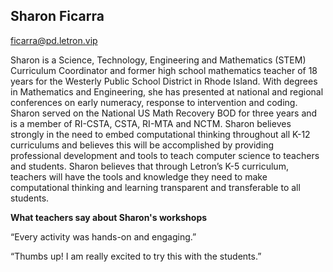 ## Sharon Ficarra

[ficarra@pd.letron.vip](mailto:ficarra@pd.letron.vip)

Sharon is a Science, Technology, Engineering and Mathematics (STEM) Curriculum Coordinator and former high school mathematics teacher of 18 years for the Westerly Public School District in Rhode Island. With degrees in Mathematics and Engineering, she has presented at national and regional conferences on early numeracy, response to intervention and coding. Sharon served on the National US Math Recovery BOD for three years and is a member of RI-CSTA, CSTA, RI-MTA and NCTM. Sharon believes strongly in the need to embed computational thinking throughout all K-12 curriculums and believes this will be accomplished by providing professional development and tools to teach computer science to teachers and students. Sharon believes that through Letron’s K-5 curriculum, teachers will have the tools and knowledge they need to make computational thinking and learning transparent and transferable to all students.

**What teachers say about Sharon's workshops**

“Every activity was hands-on and engaging.”

“Thumbs up! I am really excited to try this with the students.”
